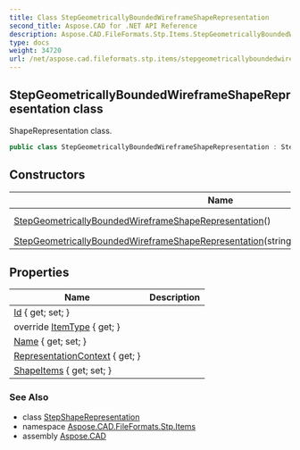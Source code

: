 ```yaml
---
title: Class StepGeometricallyBoundedWireframeShapeRepresentation
second_title: Aspose.CAD for .NET API Reference
description: Aspose.CAD.FileFormats.Stp.Items.StepGeometricallyBoundedWireframeShapeRepresentation class. ShapeRepresentation class
type: docs
weight: 34720
url: /net/aspose.cad.fileformats.stp.items/stepgeometricallyboundedwireframeshaperepresentation/
---
```

## StepGeometricallyBoundedWireframeShapeRepresentation class

ShapeRepresentation class.

```csharp
public class StepGeometricallyBoundedWireframeShapeRepresentation : StepShapeRepresentation
```

## Constructors

| Name | Description |
| --- | --- |
| [StepGeometricallyBoundedWireframeShapeRepresentation](stepgeometricallyboundedwireframeshaperepresentation/#constructor)() | The default constructor. |
| [StepGeometricallyBoundedWireframeShapeRepresentation](stepgeometricallyboundedwireframeshaperepresentation/#constructor_1)(string, List&lt;StepRepresentationItem&gt;) |  |

## Properties

| Name | Description |
| --- | --- |
| [Id](../../aspose.cad.fileformats.stp.items/steprepresentationitem/id/) { get; set; } |  |
| override [ItemType](../../aspose.cad.fileformats.stp.items/stepgeometricallyboundedwireframeshaperepresentation/itemtype/) { get; } |  |
| [Name](../../aspose.cad.fileformats.stp.items/steprepresentationitem/name/) { get; set; } |  |
| [RepresentationContext](../../aspose.cad.fileformats.stp.items/stepshaperepresentation/representationcontext/) { get; } |  |
| [ShapeItems](../../aspose.cad.fileformats.stp.items/stepshaperepresentation/shapeitems/) { get; set; } |  |

### See Also

* class [StepShapeRepresentation](../stepshaperepresentation/)
* namespace [Aspose.CAD.FileFormats.Stp.Items](../../aspose.cad.fileformats.stp.items/)
* assembly [Aspose.CAD](../../)


